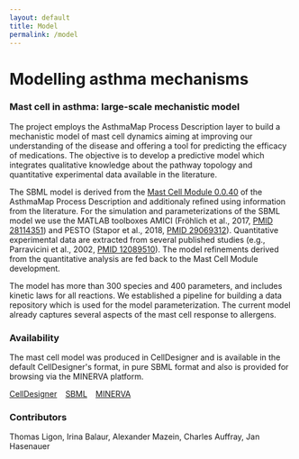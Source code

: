 ```yaml
---
layout: default
title: Model
permalink: /model
---
```


# Modelling asthma mechanisms

### Mast cell in asthma: large-scale mechanistic model

The project employs the AsthmaMap Process Description layer to build a mechanistic model of mast cell dynamics aiming at improving our understanding of the disease and offering a tool for predicting the efficacy of medications. The objective is to develop a predictive model which integrates qualitative knowledge about the pathway topology and quantitative experimental data available in the literature.  

The SBML model is derived from the [Mast Cell Module 0.0.40](/pd/) of the AsthmaMap Process Description and additionaly refined using information from the literature. For the simulation and parameterizations of the SBML model we use the MATLAB toolboxes AMICI (Fröhlich et al., 2017, [PMID 28114351](https://www.ncbi.nlm.nih.gov/pubmed/28114351)) and PESTO (Stapor et al., 2018, [PMID 29069312](https://www.ncbi.nlm.nih.gov/pubmed/29069312)). Quantitative experimental data are extracted from several published studies (e.g., Parravicini et al., 2002, [PMID 12089510](https://www.ncbi.nlm.nih.gov/pubmed/12089510)). The model refinements derived from the quantitative analysis are fed back to the Mast Cell Module development. 

The model has more than 300 species and 400 parameters, and includes kinetic laws for all reactions. We established a pipeline for building a data repository which is used for the model parameterization. The current model already captures several aspects of the mast cell response to allergens.  

### Availability

The mast cell model was produced in CellDesigner and is available in the default CellDesigner's format, in pure SBML format and also is provided for browsing via the MINERVA platform.  

[CellDesigner](/downloads/models/ASTHMA_V40_M07NoRules.xml) &ensp; 
[SBML]() &ensp; 
[MINERVA](https://asthma.uni.lu/minerva/index.xhtml?id=ASTHMA_V40_M07NoRules) &ensp; 

### Contributors

Thomas Ligon, Irina Balaur, Alexander Mazein, Charles Auffray, Jan Hasenauer



